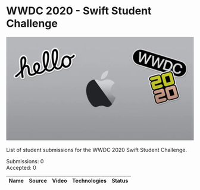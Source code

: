 # WWDC 2020 - Swift Student Challenge
![WWDC2019 Logo](logo.png)

List of student submissions for the WWDC 2020 Swift Student Challenge.

Submissions: 0\
Accepted: 0

| Name | Source |    Video    | Technologies | Status |
|------|--------|-------------|--------------|--------|
